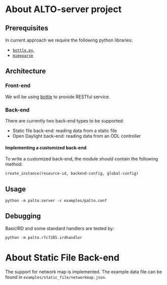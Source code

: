 # About ALTO-server project

## Prerequisites

In current approach we require the following python libraries:

- [`bottle.py`][bottle.py],
- [`mimeparse`][mimeparse]

## Architecture

### Front-end

We will be using [bottle][bottle.py] to provide RESTful service.

### Back-end

There are currently two back-end types to be supported:

- Static file back-end: reading data from a static file
- Open Daylight back-end: reading data from an ODL controller

#### Implementing a customized back-end

To write a customized back-end, the module should contain the following method:

~~~
create_instance(resource-id, backend-config, global-config)
~~~

## Usage

~~~
python -m palto.server -c examples/palto.conf
~~~

## Debugging

BasicIRD and some standard handlers are tested by:

~~~
python -m palto.rfc7285.irdhandler
~~~

[bottle.py]: http://bottlepy.org/
[mimeparse]: https://github.com/dbtsai/python-mimeparse

# About Static File Back-end

The support for network map is implemented. The example data file can be found
in `examples/static_file/networkmap.json`.
